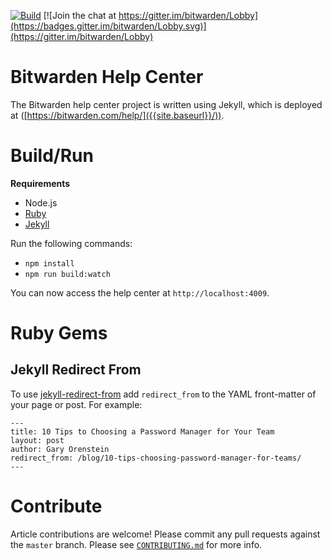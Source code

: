 [![Build](https://github.com/bitwarden/help/workflows/Build/badge.svg)](https://github.com/bitwarden/help/actions?query=workflow%3ABuild)
[![Join the chat at https://gitter.im/bitwarden/Lobby](https://badges.gitter.im/bitwarden/Lobby.svg)](https://gitter.im/bitwarden/Lobby)

# Bitwarden Help Center

The Bitwarden help center project is written using Jekyll, which is deployed at ([https://bitwarden.com/help/]({{site.baseurl}}/)).

# Build/Run

**Requirements**

- Node.js
- [Ruby](https://www.ruby-lang.org/)
- [Jekyll](https://jekyllrb.com/)

Run the following commands:

- `npm install`
- `npm run build:watch`

You can now access the help center at `http://localhost:4009`.

# Ruby Gems

## Jekyll Redirect From

To use [jekyll-redirect-from](https://github.com/jekyll/jekyll-redirect-from) add `redirect_from` to the YAML front-matter of your page or post. For example:

```
---
title: 10 Tips to Choosing a Password Manager for Your Team
layout: post
author: Gary Orenstein
redirect_from: /blog/10-tips-choosing-password-manager-for-teams/
---
```

# Contribute

Article contributions are welcome! Please commit any pull requests against the `master` branch. Please see [`CONTRIBUTING.md`](CONTRIBUTING.md) for more info.
